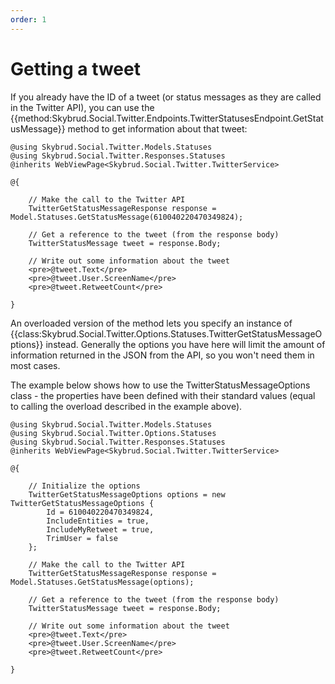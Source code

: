 ```yaml
---
order: 1
---
```


# Getting a tweet

If you already have the ID of a tweet (or status messages as they are called in the Twitter API), you can use the {{method:Skybrud.Social.Twitter.Endpoints.TwitterStatusesEndpoint.GetStatusMessage}} method to get information about that tweet:

```cshtml
@using Skybrud.Social.Twitter.Models.Statuses
@using Skybrud.Social.Twitter.Responses.Statuses
@inherits WebViewPage<Skybrud.Social.Twitter.TwitterService>

@{

    // Make the call to the Twitter API
    TwitterGetStatusMessageResponse response = Model.Statuses.GetStatusMessage(610040220470349824);

    // Get a reference to the tweet (from the response body)
    TwitterStatusMessage tweet = response.Body;

    // Write out some information about the tweet
    <pre>@tweet.Text</pre>
    <pre>@tweet.User.ScreenName</pre>
    <pre>@tweet.RetweetCount</pre>
    
}
```

An overloaded version of the method lets you specify an instance of {{class:Skybrud.Social.Twitter.Options.Statuses.TwitterGetStatusMessageOptions}} instead. Generally the options you have here will limit the amount of information returned in the JSON from the API, so you won't need them in most cases.

The example below shows how to use the TwitterStatusMessageOptions class - the properties have been defined with their standard values (equal to calling the overload described in the example above).

```cshtml
@using Skybrud.Social.Twitter.Models.Statuses
@using Skybrud.Social.Twitter.Options.Statuses
@using Skybrud.Social.Twitter.Responses.Statuses
@inherits WebViewPage<Skybrud.Social.Twitter.TwitterService>

@{

    // Initialize the options
    TwitterGetStatusMessageOptions options = new TwitterGetStatusMessageOptions {
        Id = 610040220470349824,
        IncludeEntities = true,
        IncludeMyRetweet = true,
        TrimUser = false
    };

    // Make the call to the Twitter API
    TwitterGetStatusMessageResponse response = Model.Statuses.GetStatusMessage(options);

    // Get a reference to the tweet (from the response body)
    TwitterStatusMessage tweet = response.Body;

    // Write out some information about the tweet
    <pre>@tweet.Text</pre>
    <pre>@tweet.User.ScreenName</pre>
    <pre>@tweet.RetweetCount</pre>
    
}
```